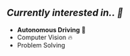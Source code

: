 <!-- ## 🧸 About me  -->
## *Currently interested in.. 🧐*
* **Autonomous Driving** 🚙 
* Computer Vision 🔥
* Problem Solving 

<!-- ## Currently worked in 
* NAVER LABS Intern -->

<!-- ## 🧸 About me 
     💕 부족한 것도 많고 배우고 싶은 것도 많습니다!
  
     💕 세상에 직접적인 contribution을 낼 수 있는 AI researcher를 꿈꿉니다 :) -->
     
<!-- ## ✔️ Projects 📈📊

|Perpose|Year|Name|Result|
|:-----:|------|--------------|:-----:|
|Contest👩🏻‍💻|2020|[Kakao Arena](https://github.com/daeunni/kakao-arena)|TOP 2%|
|   |2020|[금융 빅데이터 페스티벌](https://github.com/daeunni/Insurance-contest)|최종 1위|
|   |2021|[디지털 산업혁신 빅데이터 공모전](https://github.com/daeunni/KED_Project)|2위(우수상)|
|Project👩🏻‍💻|2021|AI hometrainer using Pose Estimation|   |
|         |2021|[Quant Analysis](https://github.com/daeunni/Quant-Analysis)|    |
|Research👩🏻‍💻|2021|Domain Generalization experiments|    |
|           |2021|Colorization projects experiments|under review   |
|           |2021|Trajectory prediction|under review   |
|           |2021|Multitask learning|present   | -->

